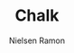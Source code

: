 ---
title: "Chalk"
github: https://github.com/nielsenramon/chalk
demo: http://chalk.nielsenramon.com
author: Nielsen Ramon
ssg:
  - Jekyll
cms:
  - No Cms
---